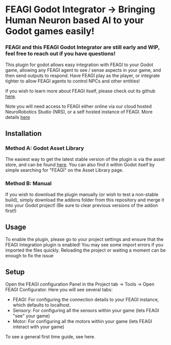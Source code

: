 # FEAGI Godot Integrator -> Bringing Human Neuron based AI to your Godot games easily!

### FEAGI and this FEAGI Godot Integrator are still early and WIP, feel free to reach out if you have questions!

This plugin for godot allows easy integration with FEAGI to your Godot game, allowing any FEAGI agent to see / sense aspects in your game, and then send outputs to respond. Have FEAGI play as the player, or integrate tighter to allow FEAGI agents to control NPCs and other entities!

If you wish to learn more about FEAGI itself, please check out its github [here](https://github.com/feagi/feagi).

Note you will need access to FEAGI either online via our cloud hosted NeuroRobotics Studio (NRS), or a self hosted instance of FEAGI. More details [here](https://alpha.neurorobotics.studio) 

## Installation

### Method A: Godot Asset Library
The easiest way to get the latest stable version of the plugin is via the asset store, and can be found [here](https://godotengine.org/asset-library/asset/2947). You can also find it within Godot itself by simple searching for "FEAGI" on the Asset Library page.


### Method B: Manual
If you wish to download the plugin manually (or wish to test a non-stable build), simply download the addons folder from this repository and merge it into your Godot project! (Be sure to clear previous versions of the addon first!)

## Usage

To enable the plugin, please go to your project settings and ensure that the FEAGI Integration plugin is enabled!
You may see some import errors if you imported the files quickly. Reloading the project or waiting a moment can be enough to fix the issue

## Setup

Open the FEAGI configuration Panel in the Project tab -> Tools -> Open FEAGI Configurator. Here you will see several tabs:
- FEAGI: For configuring the connection details to your FEAGI instance, which defaults to localhost. 
- Sensory: For configuring all the sensors within your game (lets FEAGI "see" your game)
- Motor: For configuring all the motors within your game (lets FEAGI interact with your game)

To see a general first time guide, see here.
